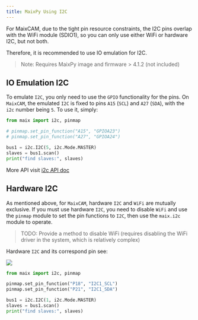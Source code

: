 ```yaml
---
title: MaixPy Using I2C
---
```


For MaixCAM, due to the tight pin resource constraints, the I2C pins overlap with the WiFi module (SDIO1), so you can only use either WiFi or hardware I2C, but not both.

Therefore, it is recommended to use IO emulation for I2C.

> Note: Requires MaixPy image and firmware > 4.1.2 (not included)

## IO Emulation I2C

To emulate `I2C`, you only need to use the `GPIO` functionality for the pins. On `MaixCAM`, the emulated `I2C` is fixed to pins `A15` (`SCL`) and `A27` (`SDA`), with the `i2c` number being `5`. To use it, simply:

```python
from maix import i2c, pinmap

# pinmap.set_pin_function("A15", "GPIOA23")
# pinmap.set_pin_function("A27", "GPIOA24")

bus1 = i2c.I2C(5, i2c.Mode.MASTER)
slaves = bus1.scan()
print("find slaves:", slaves)
```

More API visit [i2c API doc](https://wiki.sipeed.com/maixpy/api/maix/peripheral/i2c.html)

## Hardware I2C

As mentioned above, for `MaixCAM`, hardware `I2C` and `WiFi` are mutually exclusive. If you must use hardware `I2C`, you need to disable `WiFi` and use the `pinmap` module to set the pin functions to `I2C`, then use the `maix.i2c` module to operate.
> TODO: Provide a method to disable WiFi (requires disabling the WiFi driver in the system, which is relatively complex)

Hardware `I2C` and its correspond pin see:

![](http://wiki.sipeed.com/hardware/zh/lichee/assets/RV_Nano/intro/RV_Nano_3.jpg)

```python
from maix import i2c, pinmap

pinmap.set_pin_function("P18", "I2C1_SCL")
pinmap.set_pin_function("P21", "I2C1_SDA")

bus1 = i2c.I2C(1, i2c.Mode.MASTER)
slaves = bus1.scan()
print("find slaves:", slaves)
```
